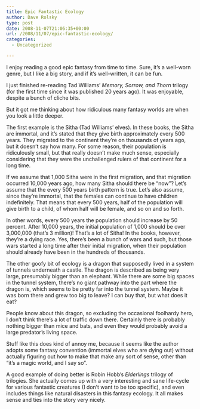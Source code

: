 ```yaml
---
title: Epic Fantastic Ecology
author: Dave Rolsky
type: post
date: 2008-11-07T21:06:35+00:00
url: /2008/11/07/epic-fantastic-ecology/
categories:
  - Uncategorized

---
```

I enjoy reading a good epic fantasy from time to time. Sure, it&#8217;s a well-worn genre, but I like a big story, and if it&#8217;s well-written, it can be fun.

I just finished re-reading Tad Williams&#8217; _Memory, Sorrow, and Thorn_ trilogy (for the first time since it was published 20 years ago). It was enjoyable, despite a bunch of cliche bits.

But it got me thinking about how ridiculous many fantasy worlds are when you look a little deeper.

The first example is the Sitha (Tad Williams&#8217; elves). In these books, the Sitha are immortal, and it&#8217;s stated that they give birth approximately every 500 years. They migrated to the continent they&#8217;re on thousands of years ago, but it doesn&#8217;t say how many. For some reason, their population is ridiculously small, but that really doesn&#8217;t make much sense, especially considering that they were the unchallenged rulers of that continent for a long time.

If we assume that 1,000 Sitha were in the first migration, and that migration occurred 10,000 years ago, how many Sitha should there be &#8220;now&#8221;? Let&#8217;s assume that the every 500 years birth pattern is true. Let&#8217;s also assume, since they&#8217;re immortal, that the females can continue to have children indefinitely. That means that every 500 years, half of the population will give birth to a child, of whom half will be female, and so on and so forth.

In other words, every 500 years the population should increase by 50 percent. After 10,000 years, the initial population of 1,000 should be over 3,000,000 (that&#8217;s 3 million)! That&#8217;s a lot of Sitha! In the books, however, they&#8217;re a dying race. Yes, there&#8217;s been a bunch of wars and such, but those wars started a long time after their initial migration, when their population should already have been in the hundreds of thousands.

The other goofy bit of ecology is a dragon that supposedly lived in a system of tunnels underneath a castle. The dragon is described as being very large, presumably bigger than an elephant. While there are some big spaces in the tunnel system, there&#8217;s no giant pathway into the part where the dragon is, which seems to be pretty far into the tunnel system. Maybe it was born there and grew too big to leave? I can buy that, but what does it eat?

People know about this dragon, so excluding the occasional foolhardy hero, I don&#8217;t think there&#8217;s a lot of traffic down there. Certainly there is probably nothing bigger than mice and bats, and even they would probably avoid a large predator&#8217;s living space.

Stuff like this does kind of annoy me, because it seems like the author adopts some fantasy convention (immortal elves who are dying out) without actually figuring out how to make that make any sort of sense, other than &#8220;it&#8217;s a magic world, and I say so&#8221;.

A good example of doing better is Robin Hobb&#8217;s _Elderlings_ trilogy of trilogies. She actually comes up with a very interesting and sane life-cycle for various fantastic creatures (I don&#8217;t want to be too specific), and even includes things like natural disasters in this fantasy ecology. It all makes sense and ties into the story very nicely.